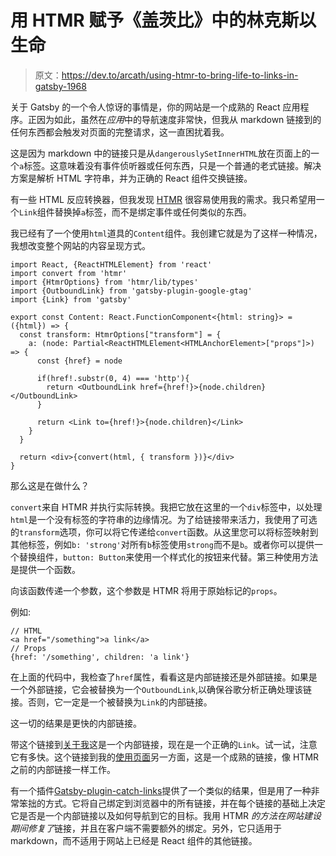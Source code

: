 # 用 HTMR 赋予《盖茨比》中的林克斯以生命

> 原文：<https://dev.to/arcath/using-htmr-to-bring-life-to-links-in-gatsby-1968>

关于 Gatsby 的一个令人惊讶的事情是，你的网站是一个成熟的 React 应用程序。正因为如此，虽然在*应用*中的导航速度非常快，但我从 markdown 链接到的任何东西都会触发对页面的完整请求，这一直困扰着我。

这是因为 markdown 中的链接只是从`dangerouslySetInnerHTML`放在页面上的一个`a`标签。这意味着没有事件侦听器或任何东西，只是一个普通的老式链接。解决方案是解析 HTML 字符串，并为正确的 React 组件交换链接。

有一些 HTML 反应转换器，但我发现 [HTMR](https://github.com/pveyes/htmr) 很容易使用我的需求。我只希望用一个`Link`组件替换掉`a`标签，而不是绑定事件或任何类似的东西。

我已经有了一个使用`html`道具的`Content`组件。我创建它就是为了这样一种情况，我想改变整个网站的内容呈现方式。

```
import React, {ReactHTMLElement} from 'react'
import convert from 'htmr'
import {HtmrOptions} from 'htmr/lib/types'
import {OutboundLink} from 'gatsby-plugin-google-gtag'
import {Link} from 'gatsby'

export const Content: React.FunctionComponent<{html: string}> = ({html}) => {
  const transform: HtmrOptions["transform"] = {
    a: (node: Partial<ReactHTMLElement<HTMLAnchorElement>["props"]>) => {
      const {href} = node

      if(href!.substr(0, 4) === 'http'){
        return <OutboundLink href={href!}>{node.children}</OutboundLink>
      }

      return <Link to={href!}>{node.children}</Link>
    }
  }

  return <div>{convert(html, { transform })}</div>
} 
```

那么这是在做什么？

`convert`来自 HTMR 并执行实际转换。我把它放在这里的一个`div`标签中，以处理`html`是一个没有标签的字符串的边缘情况。为了给链接带来活力，我使用了可选的`transform`选项，你可以将它传递给`convert`函数。从这里您可以将标签映射到其他标签，例如`b: 'strong'`对所有`b`标签使用`strong`而不是`b`。或者你可以提供一个替换组件，`button: Button`来使用一个样式化的按钮来代替。第三种使用方法是提供一个函数。

向该函数传递一个参数，这个参数是 HTMR 将用于原始标记的`props`。

例如:

```
// HTML
<a href="/something">a link</a>
// Props
{href: '/something', children: 'a link'} 
```

在上面的代码中，我检查了`href`属性，看看这是内部链接还是外部链接。如果是一个外部链接，它会被替换为一个`OutboundLink`,以确保谷歌分析正确处理该链接。否则，它一定是一个被替换为`Link`的内部链接。

这一切的结果是更快的内部链接。

带这个链接到[关于我](https://dev.to/about)这是一个内部链接，现在是一个正确的`Link`。试一试，注意它有多快。这个链接到我的[使用页面](https://arcath.net/uses)另一方面，这是一个成熟的链接，像 HTMR 之前的内部链接一样工作。

有一个插件[Gatsby-plugin-catch-links](https://www.gatsbyjs.org/packages/gatsby-plugin-catch-links/)提供了一个类似的结果，但是用了一种非常笨拙的方式。它将自己绑定到浏览器中的所有链接，并在每个链接的基础上决定它是否是一个内部链接以及如何导航到它的目标。我用 HTMR *的方法在网站建设期间修复了*链接，并且在客户端不需要额外的绑定。另外，它只适用于 markdown，而不适用于网站上已经是 React 组件的其他链接。